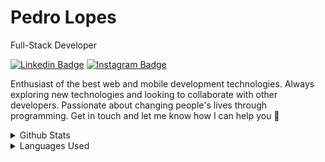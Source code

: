 # Pedro Lopes

Full-Stack Developer 

[![Linkedin Badge](https://img.shields.io/badge/-LinkedIn-5658dd?style=flat-square&logo=Linkedin&logoColor=white&link=https://www.linkedin.com/in/pedro-c-lopes/)](https://www.linkedin.com/in/pedroclopes/) 
[![Instagram Badge](https://img.shields.io/badge/-Instagram-5658dd?style=flat-square&logo=Instagram&logoColor=white&link=https://www.instagram.com/pedrclopes/)](https://www.instagram.com/pedrclopes/)

Enthusiast of the best web and mobile development technologies. Always exploring new technologies and looking to collaborate with other developers. Passionate about changing people's lives through programming. Get in touch and let me know how I can help you 🚀

<details>
  <summary>Github Stats</summary>
  <div align="center">
    <img src="https://github-readme-stats.vercel.app/api?username=gitpcl&hide_border=true&theme=light&show_icons=true&icon_color=5658dd">
  </div>
</details>

<details>
  <summary>Languages Used</summary>
  <div align="center">
    <img src="https://github-readme-stats.vercel.app/api/top-langs?username=gitpcl&hide_border=true&theme=light&show_icons=true&icon_color=5658dd">
  </div>
</details>
<br/>